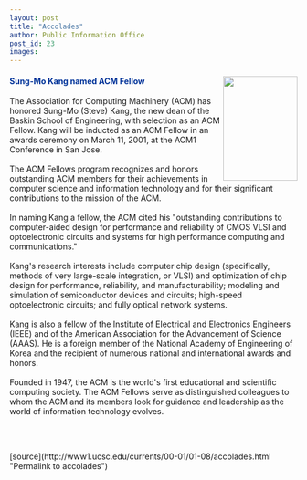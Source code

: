 ```yaml
---
layout: post
title: "Accolades"
author: Public Information Office
post_id: 23
images:
---
```


<h4>
  <img align="right" border="0" height="183" src="../art/kang_sung.130.jpg" width="130" alt=""><font color="#003399"><b>Sung-Mo Kang named ACM Fellow</b></font>
</h4>
<p>
  The Association for Computing Machinery (ACM) has honored Sung-Mo (Steve) Kang, the new dean of the Baskin School of Engineering, with selection as an ACM Fellow. Kang will be inducted as an ACM Fellow in an awards ceremony on March 11, 2001, at the ACM1 Conference in San Jose.<br>
  <br>
  The ACM Fellows program recognizes and honors outstanding ACM members for their achievements in computer science and information technology and for their significant contributions to the mission of the ACM.<br>
  <br>
  In naming Kang a fellow, the ACM cited his "outstanding contributions to computer-aided design for performance and reliability of CMOS VLSI and optoelectronic circuits and systems for high performance computing and communications."<br>
  <br>
  Kang's research interests include computer chip design (specifically, methods of very large-scale integration, or VLSI) and optimization of chip design for performance, reliability, and manufacturability; modeling and simulation of semiconductor devices and circuits; high-speed optoelectronic circuits; and fully optical network systems.<br>
  <br>
  Kang is also a fellow of the Institute of Electrical and Electronics Engineers (IEEE) and of the American Association for the Advancement of Science (AAAS). He is a foreign member of the National Academy of Engineering of Korea and the recipient of numerous national and international awards and honors.<br>
  <br>
  Founded in 1947, the ACM is the world's first educational and scientific computing society. The ACM Fellows serve as distinguished colleagues to whom the ACM and its members look for guidance and leadership as the world of information technology evolves.
</p>
<p>
  <br>
  <br>
  </p>
[source](http://www1.ucsc.edu/currents/00-01/01-08/accolades.html "Permalink to accolades")
